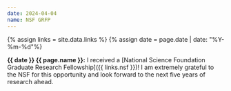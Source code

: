 ```yaml
---
date: 2024-04-04
name: NSF GRFP
---
```


{% assign links = site.data.links %}
{% assign date = page.date | date: "%Y-%m-%d"%}

**{{ date }} {{ page.name }}:** I received a [National Science Foundation
Graduate Research Fellowship]({{ links.nsf }})! I am extremely grateful to the
NSF for this opportunity and look forward to the next five years of research
ahead.
